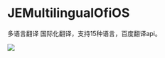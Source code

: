 # JEMultilingualOfiOS
多语言翻译
国际化翻译，支持15种语言，百度翻译api。

![](http://7teblm.com1.z0.glb.clouddn.com/翻译软件说明.gif)
